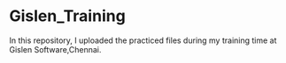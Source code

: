# Gislen_Training
In this repository, I uploaded the practiced files during my training time at Gislen Software,Chennai.
